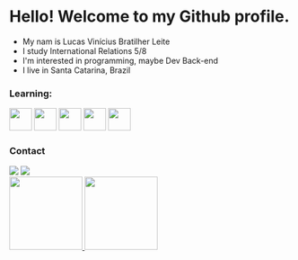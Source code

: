 # Hello! Welcome to my Github profile.

- My nam is Lucas Vinícius Bratilher Leite
- I study International Relations 5/8 
- I'm interested in programming, maybe Dev Back-end
- I live in Santa Catarina, Brazil

### Learning: 

<img src='https://cdn.jsdelivr.net/gh/devicons/devicon/icons/python/python-original.svg' width='40' heght='40' /> <img src='https://cdn.jsdelivr.net/gh/devicons/devicon/icons/html5/html5-original.svg' width='40' height='40' /> <img src='https://cdn.jsdelivr.net/gh/devicons/devicon/icons/css3/css3-original.svg' width='40' height='40' /> <img src='https://cdn.jsdelivr.net/gh/devicons/devicon/icons/git/git-original.svg' width='40' height='40' /> <img src='https://cdn.jsdelivr.net/gh/devicons/devicon/icons/mysql/mysql-original.svg' width='40' height='40' /> 

### Contact 
<div>
<a href = 'mailto:lucasbratilher@gmail.com'><img src='https://img.shields.io/badge/Gmail-D14836?style=for-the-badge&logo=gmail&logoColor=white' target='_blank'></a>
<a href='https://www.linkedin.com/in/lucas-vinícius-bratilher-leite-145a59177/' target='_blank'><img src='https://img.shields.io/badge/-LinkedIn-%230077B5?style=for-the-badge&logo=linkedin&logoColor=white' target='_blank'></a>
<div>

<div>
<a href='https://github.com/lucasvinibratilher'>
<img height='130'em' src='https://github-readme-stats.vercel.app/api/top-langs/?username=lucasvinibratilher&layout=compact&langs_count=7&theme=dracula'/> 
<img height='130'em' src='https://github-readme-stats.vercel.app/api?username=lucasvinibratilher&show_icons=true&theme=dracula&include_all_commits=true&count_private=true'/>
</div>


          
          
        
          
